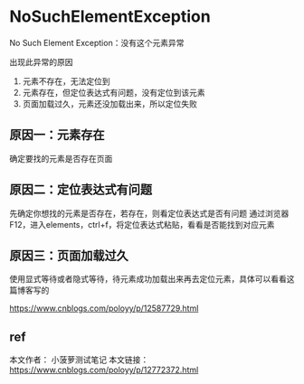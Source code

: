 # NoSuchElementException 

No Such Element Exception：没有这个元素异常


出现此异常的原因
1. 元素不存在，无法定位到
2. 元素存在，但定位表达式有问题，没有定位到该元素
3. 页面加载过久，元素还没加载出来，所以定位失败
 

## 原因一：元素存在
确定要找的元素是否存在页面

 

## 原因二：定位表达式有问题
先确定你想找的元素是否存在，若存在，则看定位表达式是否有问题
通过浏览器F12，进入elements，ctrl+f，将定位表达式粘贴，看看是否能找到对应元素


 

## 原因三：页面加载过久
使用显式等待或者隐式等待，待元素成功加载出来再去定位元素，具体可以看看这篇博客写的

https://www.cnblogs.com/poloyy/p/12587729.html




## ref

本文作者： 小菠萝测试笔记
本文链接： https://www.cnblogs.com/poloyy/p/12772372.html
